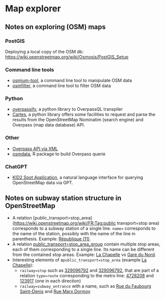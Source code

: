 # Map explorer


## Notes on exploring (OSM) maps

### PostGIS

Deploying a local copy of the OSM db:
https://wiki.openstreetmap.org/wiki/Osmosis/PostGIS_Setup

### Command line tools

* [osmium-tool](https://osmcode.org/osmium-tool/manual.html), a command line tool to manipulate OSM data
* [osmfilter](https://wiki.openstreetmap.org/wiki/Osmfilter), a command line tool to filter OSM data

### Python

* [overpassify](https://github.com/LivInTheLookingGlass/overpassify), a python library to OverpassQL transpiler
* [Cartes](https://cartes-viz.github.io/osm.html), a python library offers some facilities to request and parse the results from the OpenStreetMap Nominatim (search engine) and Overpass (map data database) API.

### Other

* [Overpass API via XML](https://wiki.openstreetmap.org/wiki/Overpass_API/Language_Guide)
* [osmdata](https://docs.ropensci.org/osmdata/reference/opq.html), R package to build Overpass querie

### ChatGPT

* [KID2 Spot Application](https://github.com/dw-innovation/kid2-spot), a natural language interface for querying OpenStreetMap data via GPT.

## Notes on subway station structure in OpenStreetMap

* A relation [public_transport=stop_area](https://wiki.openstreetmap.org/wiki/FR:Tag:public transport=stop area) corresponds to a subway station of a single line. ```name=``` corresponds to the name of the station, possibly with the name of the line in parenthesis. Example: [République (11)](https://www.openstreetmap.org/relation/7731272).
* A relation [public_transport=stop_area_group](https://wiki.openstreetmap.org/wiki/Relation:public_transport#public_transport.3Dstop_area_group) contain multiple stop areas, each of them corresponding to a single line. Its name can be different from the contained stop areas. Example: [La Chapelle](https://www.openstreetmap.org/relation/965959) vs [Gare du Nord](https://www.openstreetmap.org/relation/7938398).
* Interesting elements of a```public_transport=stop_area``` (example [La Chapelle](https://www.openstreetmap.org/relation/965959)):
    * ```railway=stop``` such as [329096792](https://www.openstreetmap.org/node/3417692500) and [329096792](https://www.openstreetmap.org/node/329096792), that are part of a relation ```type=route``` corresponding to the metro line: [4728208](https://www.openstreetmap.org/relation/4728208) and [123917](https://www.openstreetmap.org/relation/123917) (one in each direction)
    * ```railway=subway_entrance``` with a name, such as [Rue du Faubourg Saint-Denis](https://www.openstreetmap.org/node/775370144) and [Rue Marx Dormoy](https://www.openstreetmap.org/node/775370145)

